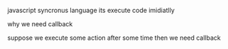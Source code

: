javascript syncronus language its execute code imidiatlly

why we need callback

suppose we execute some action after some time then we need callback

